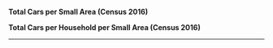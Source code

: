 **Total Cars per Small Area (Census 2016)**

<object type="text/html" data="../../html/cars_per_sa_dublin_2016.html" width="1000" height="1000" frameborder="0"></object>

**Total Cars per Household per Small Area (Census 2016)**

<object type="text/html" data="../../html/cars_per_hh_dublin_2016.html" width="1000" height="1000" frameborder="0"></object>

---